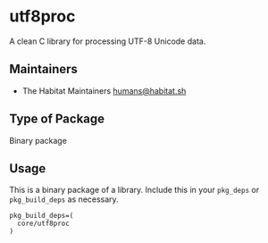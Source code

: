 # utf8proc

A clean C library for processing UTF-8 Unicode data.

## Maintainers

* The Habitat Maintainers <humans@habitat.sh>

## Type of Package

Binary package

## Usage

This is a binary package of a library. Include this in your `pkg_deps` or `pkg_build_deps` as necessary.

```
pkg_build_deps=(
  core/utf8proc
)
```
